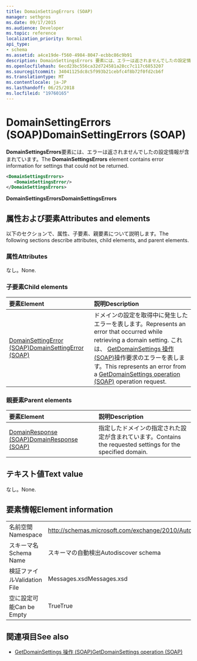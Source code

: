```yaml
---
title: DomainSettingErrors (SOAP)
manager: sethgros
ms.date: 09/17/2015
ms.audience: Developer
ms.topic: reference
localization_priority: Normal
api_type:
- schema
ms.assetid: a4ce19de-f560-4984-8047-ecbbc86c9b91
description: DomainSettingsErrors 要素には、エラーは返されませんでしたの設定情報が含まれています。
ms.openlocfilehash: 6ecd23bc556ca32d724581a28cc7c117c6853207
ms.sourcegitcommit: 34041125dc8c5f993b21cebfc4f8b72f0fd2cb6f
ms.translationtype: MT
ms.contentlocale: ja-JP
ms.lasthandoff: 06/25/2018
ms.locfileid: "19760165"
---
```

# <a name="domainsettingerrors-soap"></a><span data-ttu-id="3dbb1-103">DomainSettingErrors (SOAP)</span><span class="sxs-lookup"><span data-stu-id="3dbb1-103">DomainSettingErrors (SOAP)</span></span>

<span data-ttu-id="3dbb1-104">**DomainSettingsErrors**要素には、エラーは返されませんでしたの設定情報が含まれています。</span><span class="sxs-lookup"><span data-stu-id="3dbb1-104">The **DomainSettingsErrors** element contains error information for settings that could not be returned.</span></span> 
  
```XML
<DomainSettingsErrors>
   <DomainSettingsError/>
</DomainSettingsErrors>
```

 <span data-ttu-id="3dbb1-105">**DomainSettingsErrors**</span><span class="sxs-lookup"><span data-stu-id="3dbb1-105">**DomainSettingsErrors**</span></span>
## <a name="attributes-and-elements"></a><span data-ttu-id="3dbb1-106">属性および要素</span><span class="sxs-lookup"><span data-stu-id="3dbb1-106">Attributes and elements</span></span>

<span data-ttu-id="3dbb1-107">以下のセクションで、属性、子要素、親要素について説明します。</span><span class="sxs-lookup"><span data-stu-id="3dbb1-107">The following sections describe attributes, child elements, and parent elements.</span></span>
  
### <a name="attributes"></a><span data-ttu-id="3dbb1-108">属性</span><span class="sxs-lookup"><span data-stu-id="3dbb1-108">Attributes</span></span>

<span data-ttu-id="3dbb1-109">なし。</span><span class="sxs-lookup"><span data-stu-id="3dbb1-109">None.</span></span>
  
### <a name="child-elements"></a><span data-ttu-id="3dbb1-110">子要素</span><span class="sxs-lookup"><span data-stu-id="3dbb1-110">Child elements</span></span>

|<span data-ttu-id="3dbb1-111">**要素**</span><span class="sxs-lookup"><span data-stu-id="3dbb1-111">**Element**</span></span>|<span data-ttu-id="3dbb1-112">**説明**</span><span class="sxs-lookup"><span data-stu-id="3dbb1-112">**Description**</span></span>|
|:-----|:-----|
|[<span data-ttu-id="3dbb1-113">DomainSettingError (SOAP)</span><span class="sxs-lookup"><span data-stu-id="3dbb1-113">DomainSettingError (SOAP)</span></span>](domainsettingerror-soap.md) <br/> |<span data-ttu-id="3dbb1-114">ドメインの設定を取得中に発生したエラーを表します。</span><span class="sxs-lookup"><span data-stu-id="3dbb1-114">Represents an error that occurred while retrieving a domain setting.</span></span> <span data-ttu-id="3dbb1-115">これは、 [GetDomainSettings 操作 (SOAP)](getdomainsettings-operation-soap.md)操作要求のエラーを表します。</span><span class="sxs-lookup"><span data-stu-id="3dbb1-115">This represents an error from a [GetDomainSettings operation (SOAP)](getdomainsettings-operation-soap.md) operation request.</span></span>  <br/> |
   
### <a name="parent-elements"></a><span data-ttu-id="3dbb1-116">親要素</span><span class="sxs-lookup"><span data-stu-id="3dbb1-116">Parent elements</span></span>

|<span data-ttu-id="3dbb1-117">**要素**</span><span class="sxs-lookup"><span data-stu-id="3dbb1-117">**Element**</span></span>|<span data-ttu-id="3dbb1-118">**説明**</span><span class="sxs-lookup"><span data-stu-id="3dbb1-118">**Description**</span></span>|
|:-----|:-----|
|[<span data-ttu-id="3dbb1-119">DomainResponse (SOAP)</span><span class="sxs-lookup"><span data-stu-id="3dbb1-119">DomainResponse (SOAP)</span></span>](domainresponse-soap.md) <br/> |<span data-ttu-id="3dbb1-120">指定したドメインの指定された設定が含まれています。</span><span class="sxs-lookup"><span data-stu-id="3dbb1-120">Contains the requested settings for the specified domain.</span></span>  <br/> |
   
## <a name="text-value"></a><span data-ttu-id="3dbb1-121">テキスト値</span><span class="sxs-lookup"><span data-stu-id="3dbb1-121">Text value</span></span>

<span data-ttu-id="3dbb1-122">なし。</span><span class="sxs-lookup"><span data-stu-id="3dbb1-122">None.</span></span>
  
## <a name="element-information"></a><span data-ttu-id="3dbb1-123">要素情報</span><span class="sxs-lookup"><span data-stu-id="3dbb1-123">Element information</span></span>

|||
|:-----|:-----|
|<span data-ttu-id="3dbb1-124">名前空間</span><span class="sxs-lookup"><span data-stu-id="3dbb1-124">Namespace</span></span>  <br/> |http://schemas.microsoft.com/exchange/2010/Autodiscover  <br/> |
|<span data-ttu-id="3dbb1-125">スキーマ名</span><span class="sxs-lookup"><span data-stu-id="3dbb1-125">Schema Name</span></span>  <br/> |<span data-ttu-id="3dbb1-126">スキーマの自動検出</span><span class="sxs-lookup"><span data-stu-id="3dbb1-126">Autodiscover schema</span></span>  <br/> |
|<span data-ttu-id="3dbb1-127">検証ファイル</span><span class="sxs-lookup"><span data-stu-id="3dbb1-127">Validation File</span></span>  <br/> |<span data-ttu-id="3dbb1-128">Messages.xsd</span><span class="sxs-lookup"><span data-stu-id="3dbb1-128">Messages.xsd</span></span>  <br/> |
|<span data-ttu-id="3dbb1-129">空に設定可能</span><span class="sxs-lookup"><span data-stu-id="3dbb1-129">Can be Empty</span></span>  <br/> |<span data-ttu-id="3dbb1-130">True</span><span class="sxs-lookup"><span data-stu-id="3dbb1-130">True</span></span>  <br/> |
   
## <a name="see-also"></a><span data-ttu-id="3dbb1-131">関連項目</span><span class="sxs-lookup"><span data-stu-id="3dbb1-131">See also</span></span>

- [<span data-ttu-id="3dbb1-132">GetDomainSettings 操作 (SOAP)</span><span class="sxs-lookup"><span data-stu-id="3dbb1-132">GetDomainSettings operation (SOAP)</span></span>](getdomainsettings-operation-soap.md)

